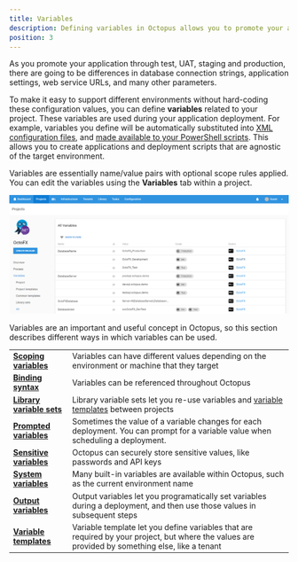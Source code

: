 ```yaml
---
title: Variables
description: Defining variables in Octopus allows you to promote your applications through environments and update their configuration files.
position: 3
---
```


As you promote your application through test, UAT, staging and production, there are going to be differences in database connection strings, application settings, web service URLs, and many other parameters.

To make it easy to support different environments without hard-coding these configuration values, you can define **variables** related to your project. These variables are used during your application deployment. For example, variables you define will be automatically substituted into [XML configuration files](/docs/deploying-applications/configuration-files/index.md), and [made available to your PowerShell scripts](/docs/deploying-applications/custom-scripts/index.md). This allows you to create applications and deployment scripts that are agnostic of the target environment.

Variables are essentially name/value pairs with optional scope rules applied. You can edit the variables using the **Variables** tab within a project.

![](/docs/images/3048089/3278302.png "width=500")

Variables are an important and useful concept in Octopus, so this section describes different ways in which variables can be used.

|                                          |                                          |
| ---------------------------------------- | ---------------------------------------- |
| **[Scoping variables](/docs/deploying-applications/deployment-process/variables/scoping-variables.md)** | Variables can have different values depending on the environment or machine that they target |
| **[Binding syntax](/docs/deploying-applications/deployment-process/variables/binding-syntax.md)** | Variables can be referenced throughout Octopus |
| **[Library variable sets](/docs/deploying-applications/deployment-process/variables/library-variable-sets.md)** | Library variable sets let you re-use variables and [variable templates](/docs/deploying-applications/deployment-process/variables/variable-templates.md) between projects |
| **[Prompted variables](/docs/deploying-applications/deployment-process/variables/prompted-variables.md)** | Sometimes the value of a variable changes for each deployment. You can prompt for a variable value when scheduling a deployment. |
| **[Sensitive variables](/docs/deploying-applications/deployment-process/variables/sensitive-variables.md)** | Octopus can securely store sensitive values, like passwords and API keys |
| **[System variables](/docs/deploying-applications/deployment-process/variables/system-variables.md)** | Many built-in variables are available within Octopus, such as the current environment name |
| **[Output variables](/docs/deploying-applications/deployment-process/variables/output-variables.md)** | Output variables let you programatically set variables during a deployment, and then use those values in subsequent steps |
| **[Variable templates](/docs/deploying-applications/deployment-process/variables/variable-templates.md)** | Variable template let you define variables that are required by your project, but where the values are provided by something else, like a tenant |
